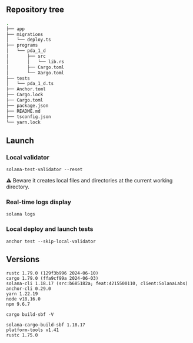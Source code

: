 
## Repository tree

```bash
.
├── app
├── migrations
│   └── deploy.ts
├── programs
│   └── pda_1_d
│       ├── src
│       │   └── lib.rs
│       ├── Cargo.toml
│       └── Xargo.toml
├── tests
│   └── pda_1_d.ts
├── Anchor.toml
├── Cargo.lock
├── Cargo.toml
├── package.json
├── README.md
├── tsconfig.json
└── yarn.lock
```


## Launch

### Local validator

`solana-test-validator --reset`

⚠️ Beware it creates local files and directories at the current working directory.


### Real-time logs display

`solana logs`


### Local deploy and launch tests

`anchor test --skip-local-validator`


## Versions

``` 
rustc 1.79.0 (129f3b996 2024-06-10)
cargo 1.79.0 (ffa9cf99a 2024-06-03)
solana-cli 1.18.17 (src:b685182a; feat:4215500110, client:SolanaLabs)
anchor-cli 0.29.0
yarn 1.22.19
node v18.16.0
npm 9.6.7
``` 

`cargo build-sbf -V`
```
solana-cargo-build-sbf 1.18.17
platform-tools v1.41
rustc 1.75.0
```
